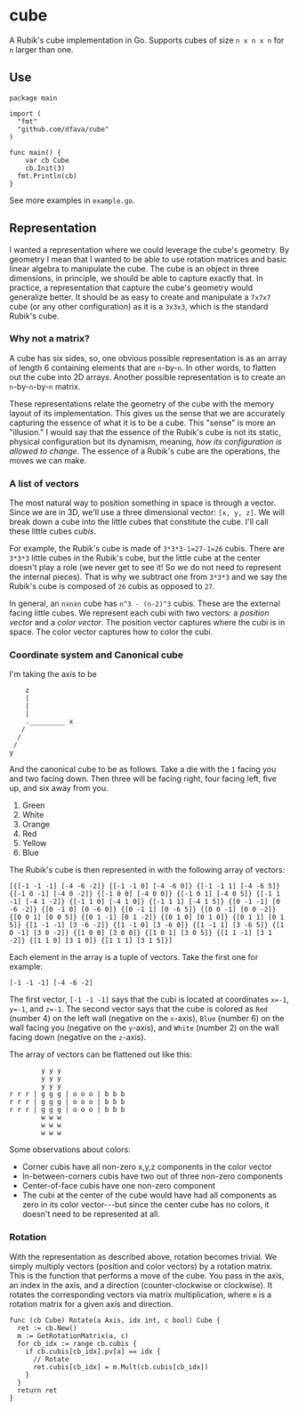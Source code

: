 # cube

A Rubik's cube implementation in Go.  Supports cubes of size `n x n x n` for `n` larger than one.

## Use

```
package main

import (
  "fmt"
  "github.com/dfava/cube"
)

func main() {
	var cb Cube
	cb.Init(3)
  fmt.Println(cb)
}
```

See more examples in `example.go`.


## Representation

I wanted a representation where we could leverage the cube's geometry.  By geometry I mean that I wanted to be able to use rotation matrices and basic linear algebra to manipulate the cube.  The cube is an object in three dimensions, in principle, we should be able to capture exactly that.  In practice, a representation that capture the cube's geometry would generalize better.  It should be as easy to create and manipulate a `7x7x7` cube (or any other configuration) as it is a `3x3x3`, which is the standard Rubik's cube.

### Why not a matrix?

A cube has six sides, so, one obvious possible representation is as an array of length 6 containing elements that are `n`-by-`n`.  In other words, to flatten out the cube into 2D arrays.
Another possible representation is to create an `n`-by-`n`-by-`n` matrix.

These representations relate the geometry of the cube with the memory layout of its implementation.  This gives us the sense that we are accurately capturing the essence of what it is to be a cube.  This "sense" is more an "illusion."  I would say that the essence of the Rubik's cube is not its static, physical configuration but its dynamism, meaning, *how its configuration is allowed to change*.  The essence of a Rubik's cube are the operations, the moves we can make.

### A list of vectors

The most natural way to position something in space is through a vector.  Since we are in 3D, we'll use a three dimensional vector: `[x, y, z]`.  We will break down a cube into the little cubes that constitute the cube.  I'll call these little cubes *cubis*.

For example, the Rubik's cube is made of `3*3*3-1=27-1=26` cubis.
There are `3*3*3` little cubes in the Rubik's cube, but the little cube at the center doesn't play a role (we never get to see it! So we do not need to represent the internal pieces).  That is why we subtract one from `3*3*3` and we say the Rubik's cube is composed of `26` cubis as opposed to `27`.

In general, an `nxnxn` cube has `n^3 - (n-2)^3` cubis.  These are the external facing little cubes.  We represent each cubi with two vectors: a *position vector* and a *color vector*.
The position vector captures where the cubi is in space.
The color vector captures how to color the cubi.

### Coordinate system and Canonical cube

I'm taking the axis to be

```
    z
    |
    |
    |
    ._________ x
   /
  /
 /
y
```

And the canonical cube to be as follows.  Take a die with the `1` facing you and two facing down.  Then three will be facing right, four facing left, five up, and six away from you.

1. Green 
2. White
3. Orange
4. Red
5. Yellow
6. Blue
 
The Rubik's cube is then represented in with the following array of vectors:

```
[{[-1 -1 -1] [-4 -6 -2]} {[-1 -1 0] [-4 -6 0]} {[-1 -1 1] [-4 -6 5]} {[-1 0 -1] [-4 0 -2]} {[-1 0 0] [-4 0 0]} {[-1 0 1] [-4 0 5]} {[-1 1 -1] [-4 1 -2]} {[-1 1 0] [-4 1 0]} {[-1 1 1] [-4 1 5]} {[0 -1 -1] [0 -6 -2]} {[0 -1 0] [0 -6 0]} {[0 -1 1] [0 -6 5]} {[0 0 -1] [0 0 -2]} {[0 0 1] [0 0 5]} {[0 1 -1] [0 1 -2]} {[0 1 0] [0 1 0]} {[0 1 1] [0 1 5]} {[1 -1 -1] [3 -6 -2]} {[1 -1 0] [3 -6 0]} {[1 -1 1] [3 -6 5]} {[1 0 -1] [3 0 -2]} {[1 0 0] [3 0 0]} {[1 0 1] [3 0 5]} {[1 1 -1] [3 1 -2]} {[1 1 0] [3 1 0]} {[1 1 1] [3 1 5]}]
```

Each element in the array is a tuple of vectors.  Take the first one for example:

```
[-1 -1 -1] [-4 -6 -2]
```

The first vector, `[-1 -1 -1]` says that the cubi is located at coordinates `x=-1`, `y=-1`, and `z=-1`.  The second vector says that the cube is colored as `Red` (number 4) on the left wall (negative on the `x`-axis), `Blue` (number 6) on the wall facing you (negative on the `y`-axis), and `White` (number 2) on the wall facing down (negative on the `z`-axis).

The array of vectors can be flattened out like this:

```
        y y y
        y y y
        y y y
r r r | g g g | o o o | b b b
r r r | g g g | o o o | b b b
r r r | g g g | o o o | b b b
        w w w
        w w w
        w w w
```

Some observations about colors:

- Corner cubis have all non-zero x,y,z components in the color vector
- In-between-corners cubis have two out of three non-zero components
- Center-of-face cubis have one non-zero component
- The cubi at the center of the cube would have had all components as zero in its color vector---but since the center cube has no colors, it doesn't need to be represented at all.


### Rotation

With the representation as described above, rotation becomes trivial.  We simply multiply vectors (position and color vectors) by a rotation matrix.  This is the function that performs a move of the cube.  You pass in the axis, an index in the axis, and a direction (counter-clockwise or clockwise).  It rotates the corresponding vectors via matrix multiplication, where `m` is a rotation matrix for a given axis and direction.

```
func (cb Cube) Rotate(a Axis, idx int, c bool) Cube {
  ret := cb.New()
  m := GetRotationMatrix(a, c)
  for cb_idx := range cb.cubis {
    if cb.cubis[cb_idx].pv[a] == idx {
      // Rotate
      ret.cubis[cb_idx] = m.Mult(cb.cubis[cb_idx])
    }
  }
  return ret
}
```
